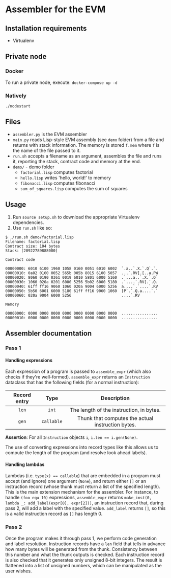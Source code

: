 # Assembler for the EVM

## Installation requirements
- Virtualenv


## Private node

### Docker
To run a private node, execute:
`docker-compose up -d`

### Natively
`./nodestart`


## Files
- `assembler.py` is the EVM assembler
- `main.py` reads Lisp-style EVM assembly (see `demo` folder) from a
  file and returns with stack information.  The memory is stored
  `f.mem` where `f` is the name of the file passed to it.
- `run.sh` accepts a filename as an argument, assembles the file and
  runs it, reporting the stack, contract code and memory at the end.
- `demo/` - demo folder
  - `factorial.lisp` computes factorial
  - `hello.lisp` writes 'hello, world!' to memory
  - `fibonacci.lisp` computes fibonacci
  - `sum_of_squares.lisp` computes the sum of squares

## Usage
1. Run `source setup.sh` to download the appropriate Virtualenv
   dependencies.
2. Use `run.sh` like so:

```text
$ ./run.sh demo/factorial.lisp 
Filename: factorial.lisp
Contract size: 104 bytes
Stack: [20922789888000]

Contract code

00000000: 6010 6100 1960 1058 0160 0051 6010 6002  `.a..`.X.`.Q`.`.
00000010: 0a02 0160 0052 565b 005b 8015 6100 5057  ...`.RV[.[..a.PW
00000020: 8060 0190 0361 0019 6010 5801 6000 5160  .`...a..`.X.`.Q`
00000030: 1060 020a 0201 6000 5256 5b02 6000 5180  .`....`.RV[.`.Q.
00000040: 61ff ff16 9060 1060 020a 9004 6000 5256  a....`.`....`.RV
00000050: 5b50 6001 6000 5180 61ff ff16 9060 1060  [P`.`.Q.a....`.`
00000060: 020a 9004 6000 5256                      ....`.RV

Memory

00000000: 0000 0000 0000 0000 0000 0000 0000 0000  ................
00000010: 0000 0000 0000 0000 0000 0000 0000 0000  ................
```

## Assembler documentation
### Pass 1
#### Handling expressions
Each expression of a program is passed to `assemble_expr` (which also
checks if they're well-formed).  `assemble_expr` returns an
`Instruction` dataclass that has the following fields (for a normal
instruction):

| Record entry | Type       | Description                                       |
| :-:          | :-:        | :-:                                               |
| `len`        | `int`      | The length of the instruction, in bytes.          |
| `gen`        | `callable` | Thunk that computes the actual instruction bytes. |

**Assertion**: For all `Instruction` objects `i`, `i.len ==
i.gen(None)`.

The use of converting expressions into record types like this allows
us to compute the length of the program (and resolve look ahead
labels).

#### Handling lambdas
Lambdas (i.e. `type(x) == callable`) that are embedded in a program
must accept (and ignore) one argument (`None`), and return either `[]`
or an instruction record (whose thunk must return a list of the
specified length).  This is the main extension mechanism for the
assembler.  For instance, to handle `(foo equ 10)` expressions,
`assemble_expr` returns `make_inst(0, lambda _: add_label(expr[0],
expr[2]))`, an instruction record that, during pass 2, will add a
label with the specified value.  `add_label` returns `[]`, so this is
a valid instruction record as `[]` has length 0.

### Pass 2
Once the program makes it through pass 1, we perform code generation
and label resolution.  Instruction records have a `len` field that
tells in advance how many bytes will be generated from the thunk.
Consistency between this number and what the thunk outputs is checked.
Each instruction record is also checked that it generates only
unsigned 8-bit integers.  The result is flattened into a list of
unsigned numbers, which can be manipulated as the user wishes.

